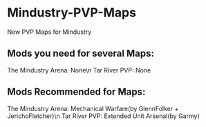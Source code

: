 # Mindustry-PVP-Maps
New PVP Maps for Mindustry

Mods you need for several Maps:
-------------------------------
The Mindustry Arena: None\n
Tar River PVP: None




Mods Recommended for Maps:
------------------------------
The Mindustry Arena: Mechanical Warfare(by GlennFolker + JerichoFletcher)\n
Tar River PVP: Extended Unit Arsenal(by Garmy)
